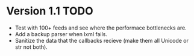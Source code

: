 # Version 1.1 TODO

- Test with 100+ feeds and see where the performace bottlenecks are.
- Add a backup parser when lxml fails.
- Sanitize the data that the callbacks recieve (make them all Unicode or str not both).
